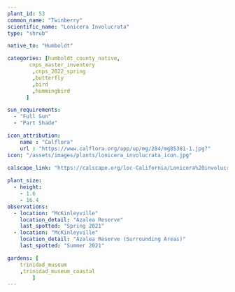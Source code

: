 ```yaml
---
plant_id: 53
common_name: "Twinberry"
scientific_name: "Lonicera Involucrata"
type: "shrub"

native_to: "Humboldt"

categories: [humboldt_county_native,
       cnps_master_inventory
        ,cnps_2022_spring
        ,butterfly
        ,bird
        ,hummingbird 
      ]

sun_requirements:
  - "Full Sun"
  - "Part Shade"

icon_attribution: 
    name : "Calflora"
    url : "https://www.calflora.org/app/up/mg/284/mg85381-1.jpg?" 
icon: "/assets/images/plants/lonicera_involucrata_icon.jpg"
 
calscape_link: "https://calscape.org/loc-California/Lonicera%20involucrata(%20)"

plant_size:
  - height: 
    - 1.6
    - 16.4
observations: 
  - location: "McKinleyville"
    location_detail: "Azalea Reserve"
    last_spotted: "Spring 2021"
  - location: "McKinleyville"
    location_detail: "Azalea Reserve (Surrounding Areas)"
    last_spotted: "Summer 2021"

gardens: [ 
    trinidad_museum
    ,trinidad_museum_coastal
        ]
---
```


